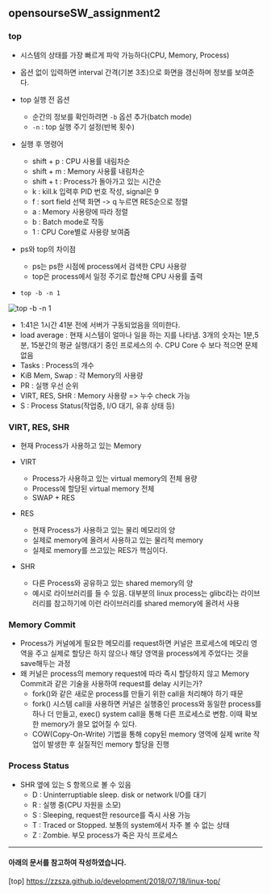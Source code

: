 ## opensourseSW_assignment2

### top
* 시스템의 상태를 가장 빠르게 파악 가능하다(CPU, Memory, Process)
* 옵션 없이 입력하면 interval 간격(기본 3초)으로 화면을 갱신하며 정보를 보여준다.
* top 실행 전 옵션
  + 순간의 정보를 확인하려면 ```-b``` 옵션 추가(batch mode)
  + ```-n``` : top 실행 주기 설정(반복 횟수)
  
* 실행 후 명령어
  + shift + p : CPU 사용률 내림차순
  + shift + m : Memory 사용률 내림차순
  + shift + t : Process가 돌아가고 있는 시간순
  + k : kill.k 입력후 PID 번호 작성, signal은 9
  + f : sort field 선택 화면 -> q 누르면 RES순으로 정렬
  + a : Memory 사용량에 따라 정렬
  + b : Batch mode로 작동
  + 1 : CPU Core별로 사용량 보여줌
 
* ps와 top의 차이점
  + ps는 ps한 시점에 process에서 검색한 CPU 사용량
  +  top은 process에서 일정 주기로 합산해 CPU 사용률 출력

* ```top -b -n 1```

![top -b -n 1](https://user-images.githubusercontent.com/98371516/168509598-a8527ca7-6750-4c7c-8031-b68191ced0f1.PNG)

* 1:41은 1시간 41분 전에 서버가 구동되었음을 의미한다.
* load average : 현재 시스템이 얼마나 일을 하는 지를 나타냄. 3개의 숫자는 1분,5분, 15분간의 평균 실행/대기 중인 프로세스의 수. CPU Core 수 보다 적으면 문제 없음
* Tasks : Process의 개수
* KiB Mem, Swap : 각 Memory의 사용량
* PR : 실행 우선 순위
* VIRT, RES, SHR : Memory 사용량 => 누수 check 가능
* S : Process Status(작업중, I/O 대기, 유휴 상태 등)

### VIRT, RES, SHR
* 현재 Process가 사용하고 있는 Memory
* VIRT
  + Process가 사용하고 있는 virtual memory의 전체 용량
  + Process에 할당된 virtual memory 전체
  + SWAP + RES

* RES
  + 현재 Process가 사용하고 있는 물리 메모리의 양
  + 실제로 memory에 올려서 사용하고 있는 물리적 memory
  + 실제로 memory를 쓰고있는 RES가 핵심이다.

* SHR
  + 다른 Process와 공유하고 있는 shared memory의 양
  + 예시로 라이브러리를 들 수 있음. 대부분의 linux process는 glibc라는 라이브러리를 참고하기에 이런 라이브러리를 shared memory에 올려서 사용
 
 ### Memory Commit
 * Process가 커널에게 필요한 메모리를 request하면 커널은 프로세스에 메모리 영역을 주고 실제로 할당은 하지 않으나 해당 영역을 process에게 주었다는 것을 save해두는 과정
 * 왜 커널은 process의 memory request에 따라 즉시 할당하지 않고 Memory Commit과 같은 기술을 사용하여 request를 delay 시키는가?
   + fork()와 같은 새로운 process를 만들기 위한 call을 처리해야 하기 때문
   + fork() 시스템 call을 사용하면 커널은 실행중인 process와 동일한 process를 하나 더 만들고, exec() system call을 통해 다른 프로세스로 변함. 이때 확보한 memory가 쓸모 없어질 수 있다.
   + COW(Copy-On-Write) 기법을 통해 copy된 memory 영역에 실제 write 작업이 발생한 후 실질적인 memory 할당을 진행

### Process Status
* SHR 옆에 있는 S 항목으로 볼 수 있음
  + D : Uninterruptiable sleep. disk or network I/O를 대기
  + R : 실행 중(CPU 자원을 소모)
  + S : Sleeping, request한 resource를 즉시 사용 가능
  + T : Traced or Stopped. 보통의 system에서 자주 볼 수 없는 상태
  + Z : Zombie. 부모 process가 죽은 자식 프로세스
 
 ---
 
 #### 아래의 문서를 참고하여 작성하였습니다.
 [top] https://zzsza.github.io/development/2018/07/18/linux-top/
 
 
